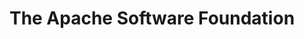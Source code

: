---
description: The Apache Software Foundation is an the all-volunteer non profit organisation
  that develops, stewards, and incubates more than 350 Open Source projects and initiatives
  covering a wide range of technologies. From Accumulo to Zookeeper, if you are an
  existing contributor or new to Open Source then ASF has something that may interest
  you.
layout: stand
logo: stands/the_apache_software_foundation/logo.png
new_this_year: "Many Apache projects have new releases during the year and are keen\
  \ to promote the new features to the community. Our projects cover the whole range\
  \ : Artificial Intelligence and Deep Learning, Big Data, Build Management, Cloud\
  \ Computing, Content Management, DevOps, IoT and Edge Computing, Mobile, Servers\
  \ and Web Frameworks, among other categories.\r\nWe have also had some new projects\
  \ joining our incubator this year that are actively looking for new contributors."
showcase: The ASF develops, shepherds, and incubates hundreds of freely-available,
  enterprise-grade projects that serve as the backbone for some of the most visible
  and widely used applications in computing today. Through the ASF's merit-based process
  known as "The Apache Way," more than 800 individual volunteer Members and 7,800+
  code Committers across six continents successfully collaborate on innovations in
  Artificial Intelligence and Deep Learning, Big Data, Build Management, Cloud Computing,
  Content Management, DevOps, IoT and Edge Computing, Mobile, Servers, and Web Frameworks,
  among other categories.
themes:
- Community advocacy
title: The Apache Software Foundation
website: https://www.apache.org/
show_on_overview: true
---